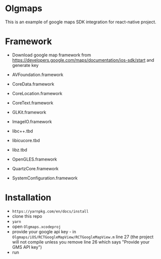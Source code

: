 # Olgmaps
This is an example of google maps SDK integration for react-native project.

# Framework
 - Download google map framework from https://developers.google.com/maps/documentation/ios-sdk/start and generate key
   
- AVFoundation.framework
- CoreData.framework
- CoreLocation.framework
- CoreText.framework
- GLKit.framework
- ImageIO.framework
- libc++.tbd
- libicucore.tbd
- libz.tbd 
- OpenGLES.framework
- QuartzCore.framework
- SystemConfiguration.framework

# Installation
- `https://yarnpkg.com/en/docs/install`
- clone this repo
- `yarn`
- open `Olgmaps.xcodeproj`
- provide your google api key - in `Olgmaps/iOS/RCTGoogleMapView/RCTGoogleMapView.m` line 27
(the project will not compile unless you remove line 26 which says "Provide your GMS API key")
- run
